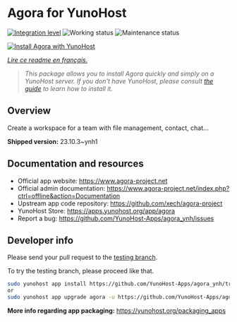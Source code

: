 <!--
N.B.: This README was automatically generated by https://github.com/YunoHost/apps/tree/master/tools/readme_generator
It shall NOT be edited by hand.
-->

# Agora for YunoHost

[![Integration level](https://dash.yunohost.org/integration/agora.svg)](https://dash.yunohost.org/appci/app/agora) ![Working status](https://ci-apps.yunohost.org/ci/badges/agora.status.svg) ![Maintenance status](https://ci-apps.yunohost.org/ci/badges/agora.maintain.svg)

[![Install Agora with YunoHost](https://install-app.yunohost.org/install-with-yunohost.svg)](https://install-app.yunohost.org/?app=agora)

*[Lire ce readme en français.](./README_fr.md)*

> *This package allows you to install Agora quickly and simply on a YunoHost server.
If you don't have YunoHost, please consult [the guide](https://yunohost.org/#/install) to learn how to install it.*

## Overview

Create a workspace for a team with file management, contact, chat...

**Shipped version:** 23.10.3~ynh1
## Documentation and resources

* Official app website: <https://www.agora-project.net>
* Official admin documentation: <https://www.agora-project.net/index.php?ctrl=offline&action=Documentation>
* Upstream app code repository: <https://github.com/xech/agora-project>
* YunoHost Store: <https://apps.yunohost.org/app/agora>
* Report a bug: <https://github.com/YunoHost-Apps/agora_ynh/issues>

## Developer info

Please send your pull request to the [testing branch](https://github.com/YunoHost-Apps/agora_ynh/tree/testing).

To try the testing branch, please proceed like that.

``` bash
sudo yunohost app install https://github.com/YunoHost-Apps/agora_ynh/tree/testing --debug
or
sudo yunohost app upgrade agora -u https://github.com/YunoHost-Apps/agora_ynh/tree/testing --debug
```

**More info regarding app packaging:** <https://yunohost.org/packaging_apps>
